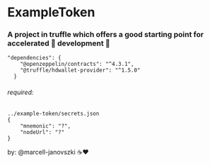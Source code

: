 # ExampleToken
### A project in truffle which offers a good starting point for accelerated :dash: development :construction:

```
"dependencies": {
    "@openzeppelin/contracts": "^4.3.1",
    "@truffle/hdwallet-provider": "^1.5.0"
  }
```

###### required:

```
../example-token/secrets.json
{
    "mnemonic": "?",
    "nodeUrl": "?"
}
```



by: @marcell-janovszki ☕❤️